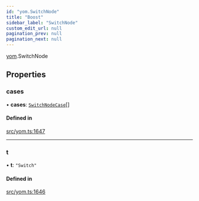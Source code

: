 ```yaml
---
id: "yom.SwitchNode"
title: "Boost"
sidebar_label: "SwitchNode"
custom_edit_url: null
pagination_prev: null
pagination_next: null
---
```


[yom](../namespaces/yom.md).SwitchNode

## Properties

### cases

• **cases**: [`SwitchNodeCase`](yom.SwitchNodeCase.md)[]

#### Defined in

[src/yom.ts:1647](https://github.com/yolmio/boost/blob/5cada48/src/yom.ts#L1647)

___

### t

• **t**: ``"Switch"``

#### Defined in

[src/yom.ts:1646](https://github.com/yolmio/boost/blob/5cada48/src/yom.ts#L1646)
